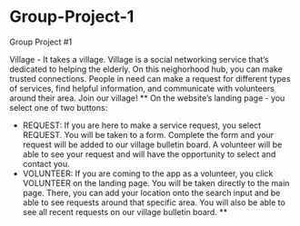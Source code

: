 # Group-Project-1
Group Project #1


Village -
It takes a village.
Village is a social networking service that’s dedicated to helping the elderly. On this neighorhood hub, you can make trusted connections. People in need can make a request for different types of services, find helpful information, and communicate with volunteers around their area. Join our village!
**
On the website’s landing page - you select one of two buttons:
- REQUEST: If you are here to make a service request, you select REQUEST. You will be taken to a form. Complete the form and your request will be added to our village bulletin board. A volunteer will be able to see your request and will have the opportunity to select and contact you.
- VOLUNTEER: If you are coming to the app as a volunteer, you click VOLUNTEER on the landing page. You will be taken directly to the main page. There, you can add your location onto the search input and be able to see requests around that specific area. You will also be able to see all recent requests on our village bulletin board.
**